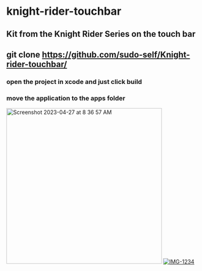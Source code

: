 # knight-rider-touchbar
## Kit from the Knight Rider Series on the touch bar
## git clone https://github.com/sudo-self/Knight-rider-touchbar/
### open the project in xcode and just click build
### move the application to the apps folder
<img width="406" alt="Screenshot 2023-04-27 at 8 36 57 AM" src="https://user-images.githubusercontent.com/119916323/234900296-0842745c-5dd9-48c3-ab4e-a825b19d08de.png">
<a href="https://ibb.co/09PB7Lj"><img src="https://i.ibb.co/X5myQPZ/IMG-1234.jpg" alt="IMG-1234" border="0"></a>
